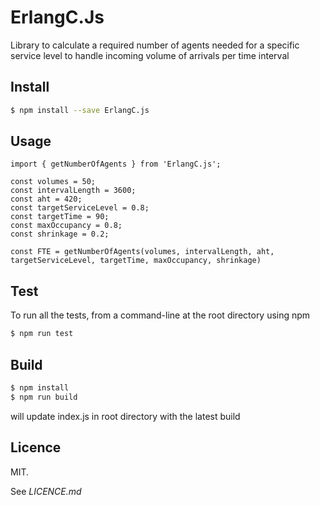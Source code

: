 # ErlangC.Js
Library to calculate a required number of agents needed for a specific service level to handle incoming volume of arrivals per time interval

## Install

```bash
$ npm install --save ErlangC.js
```

## Usage

```
import { getNumberOfAgents } from 'ErlangC.js';

const volumes = 50;
const intervalLength = 3600;
const aht = 420;
const targetServiceLevel = 0.8;
const targetTime = 90;
const maxOccupancy = 0.8;
const shrinkage = 0.2;

const FTE = getNumberOfAgents(volumes, intervalLength, aht, targetServiceLevel, targetTime, maxOccupancy, shrinkage)
```

## Test

To run all the tests, from a command-line at the root directory using npm
```bash
$ npm run test
```
## Build

```bash
$ npm install
$ npm run build
```
will update index.js in root directory with the latest build

## Licence

MIT.

See *LICENCE.md*
